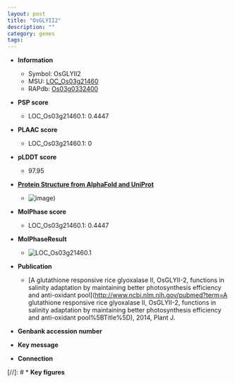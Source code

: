 ```yaml
---
layout: post
title: "OsGLYII2"
description: ""
category: genes
tags: 
---
```


* **Information**  
    + Symbol: OsGLYII2  
    + MSU: [LOC_Os03g21460](http://rice.plantbiology.msu.edu/cgi-bin/ORF_infopage.cgi?orf=LOC_Os03g21460)  
    + RAPdb: [Os03g0332400](http://rapdb.dna.affrc.go.jp/viewer/gbrowse_details/irgsp1?name=Os03g0332400)  

* **PSP score**  
    + LOC_Os03g21460.1: 0.4447 

* **PLAAC score**  
    + LOC_Os03g21460.1: 0 

* **pLDDT score**
    + 97.95

* **[Protein Structure from AlphaFold and UniProt](https://www.uniprot.org/uniprotkb/Q10LW8/entry#structure)**
    + ![image](https://ricepsp.github.io/images/Q1/AF-Q10LW8-F1.png))

* **MolPhase score**
    + LOC_Os03g21460.1: 0.4447

* **MolPhaseResult**
    + ![LOC_Os03g21460.1](https://ricepsp.github.io/pictures/LOC_Os03g/LOC_Os03g21460.1.png)

* **Publication**  
    + [A glutathione responsive rice glyoxalase II, OsGLYII-2, functions in salinity adaptation by maintaining better photosynthesis efficiency and anti-oxidant pool](http://www.ncbi.nlm.nih.gov/pubmed?term=A glutathione responsive rice glyoxalase II, OsGLYII-2, functions in salinity adaptation by maintaining better photosynthesis efficiency and anti-oxidant pool%5BTitle%5D), 2014, Plant J.

* **Genbank accession number**  

* **Key message**  

* **Connection**  

[//]: # * **Key figures**  


